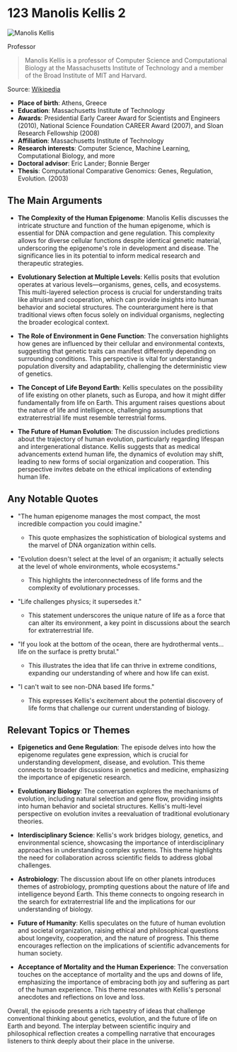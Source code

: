# 123 Manolis Kellis 2


![Manolis Kellis](https://encrypted-tbn0.gstatic.com/images?q=tbn:ANd9GcQo2tS04xDWi2X2g12Xmip3DcterX2fs1dg9uXBfg&s=0)

Professor

> Manolis Kellis is a professor of Computer Science and Computational Biology at the Massachusetts Institute of Technology and a member of the Broad Institute of MIT and Harvard.

Source: [Wikipedia](https://en.wikipedia.org/wiki/Manolis_Kellis)

- **Place of birth**: Athens, Greece
- **Education**: Massachusetts Institute of Technology
- **Awards**: Presidential Early Career Award for Scientists and Engineers (2010), National Science Foundation CAREER Award (2007), and Sloan Research Fellowship (2008)
- **Affiliation**: Massachusetts Institute of Technology
- **Research interests**: Computer Science, Machine Learning, Computational Biology, and more
- **Doctoral advisor**: Eric Lander; Bonnie Berger
- **Thesis**: Computational Comparative Genomics: Genes, Regulation, Evolution. (2003)


## The Main Arguments

- **The Complexity of the Human Epigenome**: Manolis Kellis discusses the intricate structure and function of the human epigenome, which is essential for DNA compaction and gene regulation. This complexity allows for diverse cellular functions despite identical genetic material, underscoring the epigenome's role in development and disease. The significance lies in its potential to inform medical research and therapeutic strategies.

- **Evolutionary Selection at Multiple Levels**: Kellis posits that evolution operates at various levels—organisms, genes, cells, and ecosystems. This multi-layered selection process is crucial for understanding traits like altruism and cooperation, which can provide insights into human behavior and societal structures. The counterargument here is that traditional views often focus solely on individual organisms, neglecting the broader ecological context.

- **The Role of Environment in Gene Function**: The conversation highlights how genes are influenced by their cellular and environmental contexts, suggesting that genetic traits can manifest differently depending on surrounding conditions. This perspective is vital for understanding population diversity and adaptability, challenging the deterministic view of genetics.

- **The Concept of Life Beyond Earth**: Kellis speculates on the possibility of life existing on other planets, such as Europa, and how it might differ fundamentally from life on Earth. This argument raises questions about the nature of life and intelligence, challenging assumptions that extraterrestrial life must resemble terrestrial forms.

- **The Future of Human Evolution**: The discussion includes predictions about the trajectory of human evolution, particularly regarding lifespan and intergenerational distance. Kellis suggests that as medical advancements extend human life, the dynamics of evolution may shift, leading to new forms of social organization and cooperation. This perspective invites debate on the ethical implications of extending human life.

## Any Notable Quotes

- "The human epigenome manages the most compact, the most incredible compaction you could imagine."
  - This quote emphasizes the sophistication of biological systems and the marvel of DNA organization within cells.

- "Evolution doesn't select at the level of an organism; it actually selects at the level of whole environments, whole ecosystems."
  - This highlights the interconnectedness of life forms and the complexity of evolutionary processes.

- "Life challenges physics; it supersedes it."
  - This statement underscores the unique nature of life as a force that can alter its environment, a key point in discussions about the search for extraterrestrial life.

- "If you look at the bottom of the ocean, there are hydrothermal vents... life on the surface is pretty brutal."
  - This illustrates the idea that life can thrive in extreme conditions, expanding our understanding of where and how life can exist.

- "I can't wait to see non-DNA based life forms."
  - This expresses Kellis's excitement about the potential discovery of life forms that challenge our current understanding of biology.

## Relevant Topics or Themes

- **Epigenetics and Gene Regulation**: The episode delves into how the epigenome regulates gene expression, which is crucial for understanding development, disease, and evolution. This theme connects to broader discussions in genetics and medicine, emphasizing the importance of epigenetic research.

- **Evolutionary Biology**: The conversation explores the mechanisms of evolution, including natural selection and gene flow, providing insights into human behavior and societal structures. Kellis's multi-level perspective on evolution invites a reevaluation of traditional evolutionary theories.

- **Interdisciplinary Science**: Kellis's work bridges biology, genetics, and environmental science, showcasing the importance of interdisciplinary approaches in understanding complex systems. This theme highlights the need for collaboration across scientific fields to address global challenges.

- **Astrobiology**: The discussion about life on other planets introduces themes of astrobiology, prompting questions about the nature of life and intelligence beyond Earth. This theme connects to ongoing research in the search for extraterrestrial life and the implications for our understanding of biology.

- **Future of Humanity**: Kellis speculates on the future of human evolution and societal organization, raising ethical and philosophical questions about longevity, cooperation, and the nature of progress. This theme encourages reflection on the implications of scientific advancements for human society.

- **Acceptance of Mortality and the Human Experience**: The conversation touches on the acceptance of mortality and the ups and downs of life, emphasizing the importance of embracing both joy and suffering as part of the human experience. This theme resonates with Kellis's personal anecdotes and reflections on love and loss.

Overall, the episode presents a rich tapestry of ideas that challenge conventional thinking about genetics, evolution, and the future of life on Earth and beyond. The interplay between scientific inquiry and philosophical reflection creates a compelling narrative that encourages listeners to think deeply about their place in the universe.